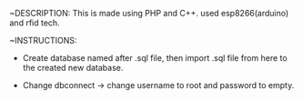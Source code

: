 ~DESCRIPTION:
This is made using PHP and C++.
used esp8266(arduino) and rfid tech.

~INSTRUCTIONS:
* Create database named after .sql file, then import .sql file from here to the created new database.

* Change dbconnect -> change username to root and password to empty.
